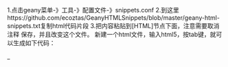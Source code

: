 1.点击geany菜单-》工具-》配置文件-》snippets.conf
2.到这里https://github.com/ecoztas/GeanyHTMLSnippets/blob/master/geany-html-snippets.txt复制html代码片段
3.把内容粘贴到[HTML]节点下面，注意需要取消注释
保存，并且改变这个文件。
新建一个html文件，输入html5，按tab键，就可以生成如下代码：
<!DOCTYPE html>
<html>
<head>
	<title>untitled</title>
	<meta charset="utf-8">
</head>
<body>
_
</body>
</html>
